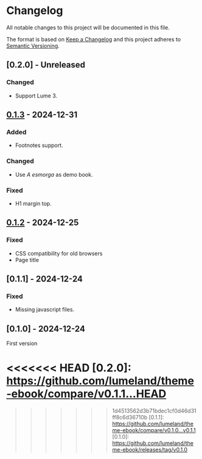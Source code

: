<!-- deno-fmt-ignore-file -->

# Changelog
All notable changes to this project will be documented in this file.

The format is based on [Keep a Changelog](http://keepachangelog.com/) and this
project adheres to [Semantic Versioning](http://semver.org/).

## [0.2.0] - Unreleased
### Changed
- Support Lume 3.
## [0.1.3] - 2024-12-31
### Added
- Footnotes support.

### Changed
- Use *A esmorga* as demo book.

### Fixed
- H1 margin top.

## [0.1.2] - 2024-12-25
### Fixed
- CSS compatibility for old browsers
- Page title

## [0.1.1] - 2024-12-24
### Fixed
- Missing javascript files.

## [0.1.0] - 2024-12-24
First version

<<<<<<< HEAD
[0.2.0]: https://github.com/lumeland/theme-ebook/compare/v0.1.1...HEAD
=======
[0.1.3]: https://github.com/lumeland/theme-ebook/compare/v0.1.2...v0.1.3
[0.1.2]: https://github.com/lumeland/theme-ebook/compare/v0.1.1...v0.1.2
>>>>>>> 1d4513562d3b71bdec1cf0d46d31ff8c6d36710b
[0.1.1]: https://github.com/lumeland/theme-ebook/compare/v0.1.0...v0.1.1
[0.1.0]: https://github.com/lumeland/theme-ebook/releases/tag/v0.1.0

